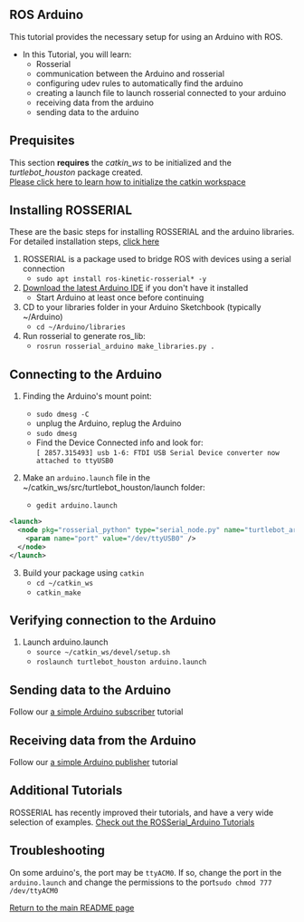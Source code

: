 ## ROS Arduino
This tutorial provides the necessary setup for using an Arduino with ROS.
* In this Tutorial, you will learn:
    * Rosserial
    * communication between the Arduino and rosserial
    * configuring udev rules to automatically find the arduino
    * creating a launch file to launch rosserial connected to your arduino
    * receiving data from the arduino
    * sending data to the arduino


## Prequisites
This section **requires** the *catkin_ws* to be initialized and the *turtlebot_houston* package created.  
[Please click here to learn how to initialize the catkin workspace](08-Catkin_Workspace.md)

## Installing ROSSERIAL
These are the basic steps for installing ROSSERIAL and the arduino libraries.
For detailed installation steps, [click here](http://wiki.ros.org/rosserial_arduino/Tutorials/Arduino%20IDE%20Setup)

1. ROSSERIAL is a package used to bridge ROS with devices using a serial connection  
    * `sudo apt install ros-kinetic-rosserial* -y` 
2. [Download the latest Arduino IDE](https://www.arduino.cc/en/Main/Software) if you don't have it installed
    * Start Arduino at least once before continuing
3. CD to your libraries folder in your Arduino Sketchbook (typically ~/Arduino)
    * `cd ~/Arduino/libraries`
4. Run rosserial to generate ros_lib:
    * `rosrun rosserial_arduino make_libraries.py .`

## Connecting to the Arduino

1. Finding the Arduino's mount point:
    * `sudo dmesg -C`
    * unplug the Arduino, replug the Arduino
    * `sudo dmesg`
    * Find the Device Connected info and look for:  
        `[ 2857.315493] usb 1-6: FTDI USB Serial Device converter now attached to ttyUSB0`
        
2. Make an `arduino.launch` file in the ~/catkin_ws/src/turtlebot_houston/launch folder:
    * `gedit arduino.launch`
```xml
<launch>
  <node pkg="rosserial_python" type="serial_node.py" name="turtlebot_arduino">
    <param name="port" value="/dev/ttyUSB0" />
  </node>
</launch>
```

3. Build your package using `catkin`
    * `cd ~/catkin_ws`
    * `catkin_make`

## Verifying connection to the Arduino
1. Launch arduino.launch
    * `source ~/catkin_ws/devel/setup.sh`
    * `roslaunch turtlebot_houston arduino.launch`

## Sending data to the Arduino
Follow our [a simple Arduino subscriber](11b-Arduino_Subscriber.md) tutorial

## Receiving data from the Arduino
Follow our [a simple Arduino publisher](11c-Arduino_Publisher.md) tutorial

## Additional Tutorials
ROSSERIAL has recently improved their tutorials, and have a very wide selection of examples.
[Check out the ROSSerial_Arduino Tutorials](http://wiki.ros.org/rosserial_arduino/Tutorials)

## Troubleshooting
On some arduino's, the port may be `ttyACM0`. If so, change the port in the `arduino.launch` and change the permissions to the port`sudo chmod 777 /dev/ttyACM0`
 

[Return to the main README page](/README.md)
